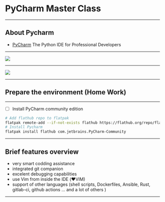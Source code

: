 # PyCharm Master Class

---

## About Pycharm
- [PyCharm](https://www.jetbrains.com/pycharm/)
The Python IDE for Professional Developers 

----

![](https://i.imgur.com/7ybpi2N.png)

----

![](https://i.imgur.com/DCjPBdH.png)

---

## Prepare the environment (Home Work)

----

- [ ] Install PyCharm community edition

```bash
# Add flathub repo to flatpak
flatpak remote-add --if-not-exists flathub https://flathub.org/repo/flathub.flatpakrepo
# Install Pycharm
flatpak install flathub com.jetbrains.PyCharm-Community
```

---

## Brief features overview

- very smart codding assistance
- integrated git companion
- excelent debugging capabilities
- use Vim from inside the IDE (:heart:VIM)
- support of other languages (shell scripts, Dockerfiles, Ansible, Rust, gitlab-ci, github actions ... and a lot of others ) 

---
